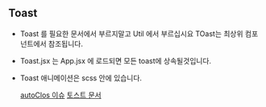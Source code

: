 ## Toast

- Toast 를 필요한 문서에서 부르지말고 Util 에서 부르십시요 TOast는 최상위 컴포넌트에서 참조됩니다.
- Toast.jsx 는 App.jsx 에 로드되면 모든 toast에 상속될것입니다.
- Toast 애니메이션은 scss 안에 있습니다.

  [autoClos 이슈](https://github.com/fkhadra/react-toastify/issues?q=autoClose+is%3Aclosed)
  [토스트 문서](https://github.com/fkhadra/react-toastify)
